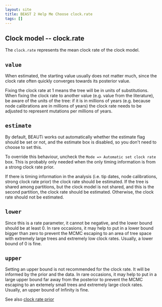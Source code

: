 ```yaml
---
layout: site
title: BEAST 2 Help Me Choose clock.rate
tags: []
---
```


## Clock model -- clock.rate

The `clock.rate` represents the mean clock rate of the clock model.

## `value`

When estimated, the starting value usually does not matter much, since the clock rate often quickly converges towards its posterior value.

Fixing the clock rate at 1 means the tree will be in units of substitutions.
When fixing the clock rate to another value (e.g. value from the literature), be aware of the units of the tree: if it is in millions of years (e.g. because node calibrations are in millions of years) the clock rate needs to be adjusted to represent mutations per millions of years.

## `estimate`

By default, BEAUTi works out automatically whether the estimate flag should be set or not, and the estimate box is disabled, so you don't need to choose to set this.

To override this behaviour, uncheck the `Mode => Automatic set clock rate` box. 
This is probably only needed when the only timing information is from a strong clock rate prior.

If there is timing information in the analysis (i.e. tip dates, node calibrations, strong clock rate prior) the clock rate should be estimated.
If the tree is shared among partitions, but the clock model is not shared, and this is the second partition, the clock rate should be estimated.
Otherwise, the clock rate should not be estimated.

## `lower`

Since this is a rate parameter, it cannot be negative, and the lower bound should be at least 0.
In rare occasions, it may help to put in a lower bound bigger than zero to prevent the MCMC escaping to an area of tree space with extremely large trees and extremely low clock rates.
Usually, a lower bound of 0 is fine.

## `upper`

Setting an upper bound is not recommended for the clock rate. 
It will be informed by the prior and the data.
In rare occasions, it may help to put in a large upper bound far away from the posterior to prevent the MCMC escaping to an extemely small trees and extremely large clock rates.
Usually, an upper bound of Infinity is fine.



See also [clock rate prior](../../Priors/ClockPrior/)